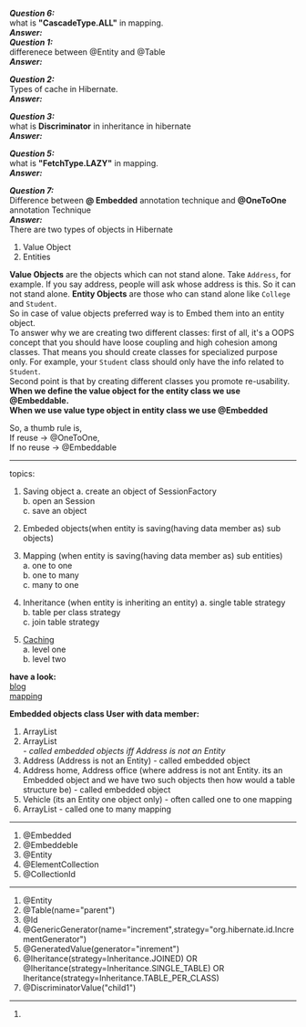 
***Question 6:***   
what is **"CascadeType.ALL"** in mapping.  
***Answer:***   
***Question 1:***  
differenece between @Entity and @Table  
***Answer:***  

***Question 2:***   
Types of cache in Hibernate.  
***Answer:***   

***Question 3:***   
what is **Discriminator** in inheritance in hibernate  
***Answer:***   

***Question 5:***   
what is **"FetchType.LAZY"** in mapping.  
***Answer:***   

***Question 7:***   
Difference between **@ Embedded** annotation technique and **@OneToOne** annotation Technique  
***Answer:***   
There are two types of objects in Hibernate  
1. Value Object  
2. Entities  
  
**Value Objects** are the objects which can not stand alone. Take `Address`, for example. If you say address, people will ask whose address is this. So it can not stand alone.
**Entity Objects** are those who can stand alone like `College` and `Student`.   
So in case of value objects preferred way is to Embed them into an entity object.   
To answer why we are creating two different classes: first of all, it's a OOPS concept that you should have loose coupling and high cohesion among classes. That means you should create classes for specialized purpose only. For example, your `Student` class should only have the info related to `Student`.  
Second point is that by creating different classes you promote re-usability.  
**When we define the value object for the entity class we use @Embeddable.**  
**When we use value type object in entity class we use @Embedded**  

So, a thumb rule is,   
If reuse -> @OneToOne,  
If no reuse -> @Embeddable  

-----------------------
topics:  
1. Saving object
    a. create an object of SessionFactory   
    b. open an Session  
    c. save an object  
    
1. Embeded objects(when entity is saving(having data member as) sub objects)    
2. Mapping (when entity is saving(having data member as) sub entities)   
    a. one to one  
    b. one to many  
    c. many to one  
3. Inheritance (when entity is inheriting an entity)
    a. single table strategy  
    b. table per class strategy  
    c. join table strategy  
4. [Caching](https://github.com/PiyushMittl/hibernate-framework-bloglinks/blob/master/Caching.pdf)  
    a. level one  
    b. level two  
    
    
    
    
**have a look:**  
[blog](https://github.com/PiyushMittl/hibernate-framework-bloglinks)    
[mapping](https://dzone.com/articles/hibernate-mapping)  

**Embedded objects class User with data member:**
1. ArrayList<String>  
2. ArrayList<Address> - called embedded objects iff Address is not an Entity  
3. Address (Address is not an Entity) - called embedded object  
4. Address home, Address office (where address is not ant Entity. its an Embedded object and we have two such objects then how would a table structure be) - called embedded object  
5. Vehicle (its an Entity one object only) - often called one to one mapping  
6. ArrayList<Vehicle> - called one to many mapping  

----
1. @Embedded  
2. @Embeddeble  
3. @Entity  
4. @ElementCollection  
5. @CollectionId  
----  
1. @Entity  
2. @Table(name="parent")   
3. @Id  
4. @GenericGenerator(name="increment",strategy="org.hibernate.id.IncrementGenerator")  
5. @GeneratedValue(generator="inrement")  
4. @Iheritance(strategy=Inheritance.JOINED) OR @Iheritance(strategy=Inheritance.SINGLE_TABLE) OR Iheritance(strategy=Inheritance.TABLE_PER_CLASS)  
6. @DiscriminatorValue("child1")
----
1. 

